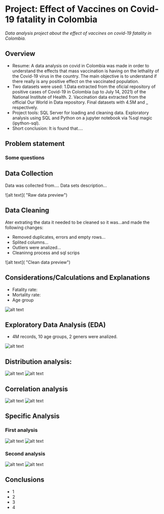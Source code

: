 # Project: Effect of Vaccines on Covid-19 fatality in Colombia
*Data analysis project about the effect of vaccines on covid-19 fatality in Colombia.*

## Overview
- Resume: A data analysis on covid in Colombia was made in order to understand the effects that mass vaccination is having on the lethality of the Covid-19 virus in the country. The main objective is to understand if there really is any positive effect on the vaccinated population.
- Two datasets were used: 1.Data extracted from the oficial repository of positive cases of Covid-19 in Colombia (up to July 14, 2021) of the National Institute of Health. 2. Vaccination data extracted from the official Our World in Data repository. Final datasets with 4.5M and _ respectively.
- Project tools: SQL Server for loading and cleaning data. Exploratory analysis using SQL and Python on a jupyter notebook via %sql magic (ipython-sql).
- Short conclusion: It is found that....

## Problem statement

### Some questions



## Data Collection
Data was collected from....
Data sets description...

![alt text]( "Raw data preview")




## Data Cleaning
Ater extrating the data it needed to be cleaned so it was...and made the following changes:
- Removed duplicates, errors and empty rows...
- Splited columns...
- Outliers were analized...
- Cleaninng process and sql scrips

![alt text]( "Clean data preview")




## Considerations/Calculations and Explanations
- Fatality rate:
- Mortality rate:
- Age group

![alt text]( "")




## Exploratory Data Analysis (EDA)
- 4M records, 10 age groups, 2 geners were analized.

![alt text]( "Count")

## Distribution analysis: 

![alt text]( "")
![alt text]( "")

## Correlation analysis

![alt text]( "")
![alt text]( "")




## Specific Analysis

### First analysis

![alt text]( "")
![alt text]( "")

### Second analysis

![alt text]( "")
![alt text]( "")




## Conclusions
- 1
- 2
- 3
- 4 

<!---Para ocultar-->
